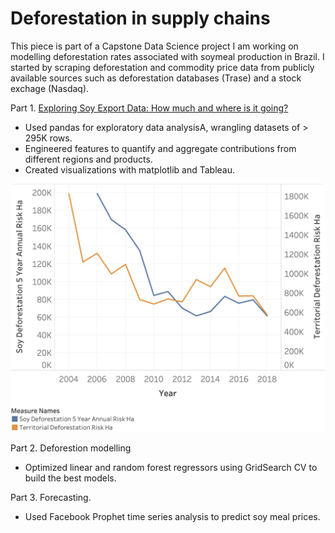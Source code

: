 # Deforestation in supply chains

This piece is part of a Capstone Data Science project I am working on modelling deforestation rates associated with soymeal production in Brazil. I started by scraping deforestation and commodity price data from publicly available sources such as deforestation databases (Trase) and a stock exchage (Nasdaq).

Part 1. [Exploring Soy Export Data: How much and where is it going?](https://github.com/angienic/My_Portfolio/blob/main/Cap_EDA_Model_Clean.ipynb)

- Used pandas for exploratory data analysisA, wrangling datasets of > 295K rows. 
- Engineered features to quantify and aggregate contributions from different regions and products.
- Created visualizations with matplotlib and Tableau.

![Deforestation trends 2004-2018](https://github.com/angienic/My_Portfolio/blob/main/images/Deforestation%20timeseries.jpg)

Part 2. Deforestion modelling

- Optimized linear and random forest regressors using GridSearch CV to  build the best models.

Part 3. Forecasting.

- Used Facebook Prophet time series analysis to predict soy meal prices.

